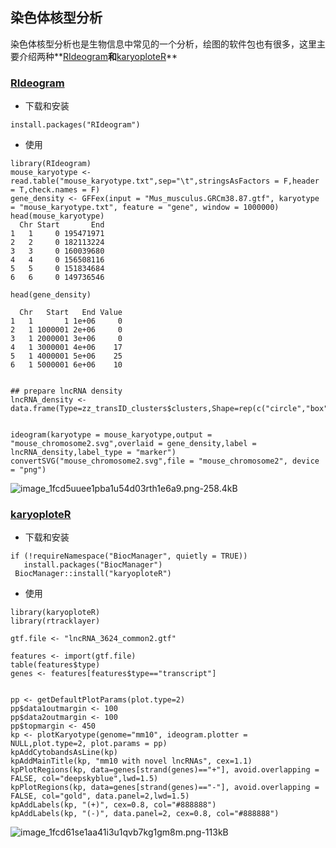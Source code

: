 ﻿## 染色体核型分析 ##

 

染色体核型分析也是生物信息中常见的一个分析，绘图的软件包也有很多，这里主要介绍两种**[RIdeogram](https://mran.microsoft.com/web/packages/RIdeogram/vignettes/RIdeogram.html)**和**[karyoploteR](https://bernatgel.github.io/karyoploter_tutorial//Tutorial/PlotRegions/PlotRegions.html)**

### **[RIdeogram](https://mran.microsoft.com/web/packages/RIdeogram/vignettes/RIdeogram.html)**

+ 下载和安装

```
install.packages("RIdeogram")
```

+ 使用

```
library(RIdeogram)
mouse_karyotype <- read.table("mouse_karyotype.txt",sep="\t",stringsAsFactors = F,header = T,check.names = F)
gene_density <- GFFex(input = "Mus_musculus.GRCm38.87.gtf", karyotype = "mouse_karyotype.txt", feature = "gene", window = 1000000)
head(mouse_karyotype)
  Chr Start       End
1   1     0 195471971
2   2     0 182113224
3   3     0 160039680
4   4     0 156508116
5   5     0 151834684
6   6     0 149736546

head(gene_density)

  Chr   Start   End Value
1   1       1 1e+06     0
2   1 1000001 2e+06     0
3   1 2000001 3e+06     0
4   1 3000001 4e+06    17
5   1 4000001 5e+06    25
6   1 5000001 6e+06    10


## prepare lncRNA density
lncRNA_density <- data.frame(Type=zz_transID_clusters$clusters,Shape=rep(c("circle","box","triangle"),times=c(nrow(polyA_raw_counts_common_cluster1),nrow(polyA_raw_counts_common_cluster2),nrow(polyA_raw_counts_common_cluster3))),Chr=transInfo[match(zz_transID_clusters$transID,transInfo$transcriptID),2],Start=transInfo[match(zz_transID_clusters$transID,transInfo$transcriptID),3],End=transInfo[match(zz_transID_clusters$transID,transInfo$transcriptID),4],color=rep(c("6a3d9a","33a02c","ff7f00"),times=c(nrow(polyA_raw_counts_common_cluster1),nrow(polyA_raw_counts_common_cluster2),nrow(polyA_raw_counts_common_cluster3))))


ideogram(karyotype = mouse_karyotype,output = "mouse_chromosome2.svg",overlaid = gene_density,label = lncRNA_density,label_type = "marker")
convertSVG("mouse_chromosome2.svg",file = "mouse_chromosome2", device = "png")
```

![image_1fcd5uuee1pba1u54d03rth1e6a9.png-258.4kB][1]


### **[karyoploteR](https://bernatgel.github.io/karyoploter_tutorial//Tutorial/PlotRegions/PlotRegions.html)**

+ 下载和安装

```
if (!requireNamespace("BiocManager", quietly = TRUE))
   install.packages("BiocManager")
 BiocManager::install("karyoploteR")
```

+ 使用

```
library(karyoploteR)
library(rtracklayer)

gtf.file <- "lncRNA_3624_common2.gtf"

features <- import(gtf.file)
table(features$type)
genes <- features[features$type=="transcript"]


pp <- getDefaultPlotParams(plot.type=2)
pp$data1outmargin <- 100
pp$data2outmargin <- 100
pp$topmargin <- 450
kp <- plotKaryotype(genome="mm10", ideogram.plotter = NULL,plot.type=2, plot.params = pp)
kpAddCytobandsAsLine(kp)
kpAddMainTitle(kp, "mm10 with novel lncRNAs", cex=1.1)
kpPlotRegions(kp, data=genes[strand(genes)=="+"], avoid.overlapping = FALSE, col="deepskyblue",lwd=1.5)
kpPlotRegions(kp, data=genes[strand(genes)=="-"], avoid.overlapping = FALSE, col="gold", data.panel=2,lwd=1.5)
kpAddLabels(kp, "(+)", cex=0.8, col="#888888")
kpAddLabels(kp, "(-)", data.panel=2, cex=0.8, col="#888888")
```

![image_1fcd61se1aa41i3u1qvb7kg1gm8m.png-113kB][2]


  [1]: http://static.zybuluo.com/sherking/5f9uky1vp5ihoe173my8aa0d/image_1fcd5uuee1pba1u54d03rth1e6a9.png
  [2]: http://static.zybuluo.com/sherking/3lw4ucu2zcks77lkoonoc28h/image_1fcd61se1aa41i3u1qvb7kg1gm8m.png